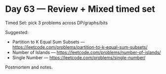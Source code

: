 # Day 63 — Review + Mixed timed set

Timed Set: pick 3 problems across DP/graphs/bits

Suggested:
- Partition to K Equal Sum Subsets — https://leetcode.com/problems/partition-to-k-equal-sum-subsets/
- Number of Islands — https://leetcode.com/problems/number-of-islands/
- Single Number — https://leetcode.com/problems/single-number/

Postmortem and notes.
